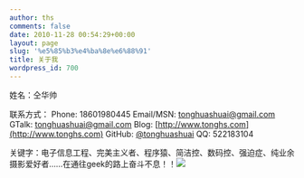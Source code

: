 ```yaml
---
author: ths
comments: false
date: 2010-11-28 00:54:29+00:00
layout: page
slug: '%e5%85%b3%e4%ba%8e%e6%88%91'
title: 关于我
wordpress_id: 700
---
```


姓名：仝华帅

联系方式：
Phone: 18601980445
Email/MSN: [tonghuashuai@gmail.com](mailto:tonghuashuai@gmail.com)
GTalk: tonghuashuai@gmail.com
Blog: [http://www.tonghs.com](http://www.tonghs.com)
GitHub: [@tonghuashuai](https://github.com/tonghuashuai)
QQ: 522183104  

关键字：电子信息工程、完美主义者、程序猿、简洁控、数码控、强迫症、纯业余摄影爱好者……在通往geek的路上奋斗不息！！![](http://tonghs.com/docs/resume.jpg)
